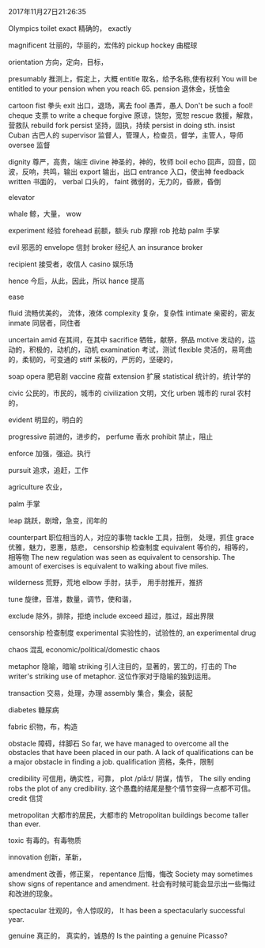 2017年11月27日21:26:35



Olympics
toilet
exact               精确的，
exactly

magnificent         壮丽的，华丽的，宏伟的
pickup
hockey              曲棍球

orientation         方向，定向，目标，

presumably          推测上，假定上，大概
entitle             取名，给予名称,使有权利                You will be entitled to your pension when you reach  65.
pension                 退休金，抚恤金


cartoon
fist                拳头
exit                出口，退场，离去
fool                愚弄，愚人           Don't be such a fool!
cheque              支票                  to write a cheque
forgive             原谅，饶恕，宽恕
rescue              救援，解救，营救队
rebuild
fork
persist             坚持，固执，持续        persist in doing sth. 
insist
Cuban               古巴人的
supervisor          监督人，管理人，检查员，督学，主管人，导师
oversee             监督

dignity             尊严，高贵，端庄
divine              神圣的，神的，牧师
boil
echo                回声，回音，回波，反响，共鸣，输出
export              输出，出口
entrance            入口，使出神
feedback
written             书面的，
verbal              口头的，
faint               微弱的，无力的，昏厥，昏倒

elevator

whale               鲸，大量，
wow




experiment          经验
forehead            前额，额头
rub                 摩擦
rob                 抢劫
palm                手掌


evil                邪恶的
envelope            信封
broker              经纪人                 an insurance broker


recipient           接受者，收信人
casino              娱乐场

hence               今后，从此，因此，所以
hance               提高

ease

fluid               流畅优美的， 流体，液体
complexity          复杂，复杂性
intimate                亲密的，密友
inmate              同居者，同住者

uncertain
amid                在其间，在其中
sacrifice           牺牲，献祭，祭品
motive              发动的，运动的，积极的，动机的，动机
examination         考试，测试
flexible            灵活的，易弯曲的，柔韧的，可变通的
stiff               呆板的，严厉的，坚硬的，

soap opera              肥皂剧
vaccine         疫苗
extension           扩展
statistical         统计的，统计学的

civic               公民的，市民的，城市的
civilization            文明，文化
urben               城市的
rural               农村的，

evident             明显的，明白的

progressive         前进的，进步的，
perfume             香水
prohibit            禁止，阻止

enforce             加强，强迫。执行

pursuit             追求，追赶，工作

agriculture             农业，

palm                手掌
             



leap                                                                跳跃，剧增，急变，闰年的

counterpart                                                         职位相当的人，对应的事物
tackle                                                              工具，扭倒，  处理，抓住
grace                                                               优雅，魅力，恩惠，慈悲，
censorship                                                          检查制度
equivalent                                                          等价的，相等的，相等物
The new regulation was seen as equivalent to censorship.
The amount of exercises is equivalent to walking about five miles.


wilderness                                                          荒野，荒地
elbow                                                               手肘，扶手，  用手肘推开，推挤


tune                                                                旋律，音准，数量，调节，使和谐，


exclude                                                             除外，排除，拒绝
include
exceed              超过，胜过，超出界限




censorship                                              检查制度
experimental                                    实验性的，试验性的,   an experimental drug

chaos               混乱                      economic/political/domestic chaos

metaphor            隐喻，暗喻
striking            引人注目的，显著的，罢工的，打击的
The writer's striking use of metaphor. 这位作家对于隐喻的独到运用。


transaction         交易，处理，办理
assembly            集合，集会，装配


diabetes            糖尿病

fabric              织物，布，构造

obstacle            障碍，绊脚石
So far, we have managed to overcome all the obstacles that have been placed in our path.
A lack of qualifications can be a major obstacle in finding a job.
qualification           资格，条件，限制

credibility         可信用，确实性，可靠，
plot                /plå:t/ 阴谋，情节，
The silly ending robs the plot of any credibility.      这个愚蠢的结尾是整个情节变得一点都不可信。
credit              信贷

metropolitan        大都市的居民，大都市的
Metropolitan buildings become taller than ever.


toxic               有毒的。有毒物质

innovation                                                          创新，革新，

amendment                                                           改善，修正案，
repentance                  后悔，悔改
Society may sometimes show signs of repentance and amendment.   社会有时候可能会显示出一些悔过和改进的现象。


spectacular                                                         壮观的，令人惊叹的，
It has been a spectacularly successful year.

genuine                                                             真正的， 真实的，诚恳的
Is the painting a genuine Picasso?


